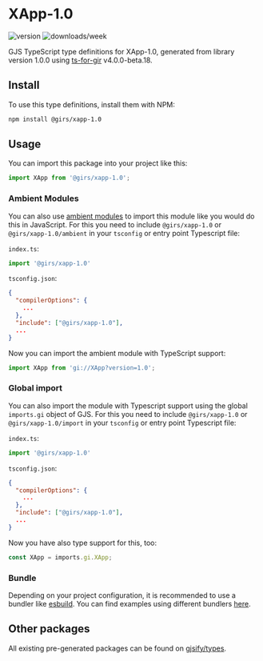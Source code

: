 
# XApp-1.0

![version](https://img.shields.io/npm/v/@girs/xapp-1.0)
![downloads/week](https://img.shields.io/npm/dw/@girs/xapp-1.0)


GJS TypeScript type definitions for XApp-1.0, generated from library version 1.0.0 using [ts-for-gir](https://github.com/gjsify/ts-for-gir) v4.0.0-beta.18.


## Install

To use this type definitions, install them with NPM:
```bash
npm install @girs/xapp-1.0
```

## Usage

You can import this package into your project like this:
```ts
import XApp from '@girs/xapp-1.0';
```

### Ambient Modules

You can also use [ambient modules](https://github.com/gjsify/ts-for-gir/tree/main/packages/cli#ambient-modules) to import this module like you would do this in JavaScript.
For this you need to include `@girs/xapp-1.0` or `@girs/xapp-1.0/ambient` in your `tsconfig` or entry point Typescript file:

`index.ts`:
```ts
import '@girs/xapp-1.0'
```

`tsconfig.json`:
```json
{
  "compilerOptions": {
    ...
  },
  "include": ["@girs/xapp-1.0"],
  ...
}
```

Now you can import the ambient module with TypeScript support: 

```ts
import XApp from 'gi://XApp?version=1.0';
```

### Global import

You can also import the module with Typescript support using the global `imports.gi` object of GJS.
For this you need to include `@girs/xapp-1.0` or `@girs/xapp-1.0/import` in your `tsconfig` or entry point Typescript file:

`index.ts`:
```ts
import '@girs/xapp-1.0'
```

`tsconfig.json`:
```json
{
  "compilerOptions": {
    ...
  },
  "include": ["@girs/xapp-1.0"],
  ...
}
```

Now you have also type support for this, too:

```ts
const XApp = imports.gi.XApp;
```

### Bundle

Depending on your project configuration, it is recommended to use a bundler like [esbuild](https://esbuild.github.io/). You can find examples using different bundlers [here](https://github.com/gjsify/ts-for-gir/tree/main/examples).

## Other packages

All existing pre-generated packages can be found on [gjsify/types](https://github.com/gjsify/types).

